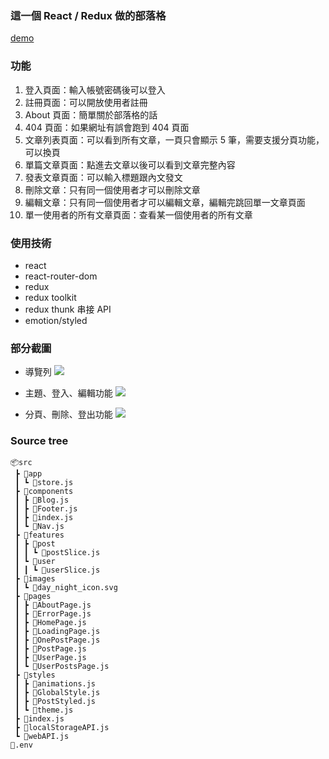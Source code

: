 ### 這一個 React / Redux 做的部落格

[demo](https://benben6515.github.io/redux-blog)

### 功能
1. 登入頁面：輸入帳號密碼後可以登入
2. 註冊頁面：可以開放使用者註冊
3. About 頁面：簡單關於部落格的話
3. 404 頁面：如果網址有誤會跑到 404 頁面
4. 文章列表頁面：可以看到所有文章，一頁只會顯示 5 筆，需要支援分頁功能，可以換頁
5. 單篇文章頁面：點進去文章以後可以看到文章完整內容
6. 發表文章頁面：可以輸入標題跟內文發文
7. 刪除文章：只有同一個使用者才可以刪除文章
8. 編輯文章：只有同一個使用者才可以編輯文章，編輯完跳回單一文章頁面
9. 單一使用者的所有文章頁面：查看某一個使用者的所有文章

### 使用技術
- react 
- react-router-dom
- redux
- redux toolkit
- redux thunk 串接 API
- emotion/styled

### 部分截圖

- 導覽列
![](https://i.imgur.com/C9QegVa.gif)

- 主題、登入、編輯功能
![](https://i.imgur.com/s43QSso.gif)

- 分頁、刪除、登出功能
![](https://i.imgur.com/KK5hzti.gif)

### Source tree
```
📦src
 ┣ 📂app
 ┃ ┗ 📜store.js
 ┣ 📂components
 ┃ ┣ 📜Blog.js
 ┃ ┣ 📜Footer.js
 ┃ ┣ 📜index.js
 ┃ ┗ 📜Nav.js
 ┣ 📂features
 ┃ ┣ 📂post
 ┃ ┃ ┗ 📜postSlice.js
 ┃ ┗ 📂user
 ┃ ┃ ┗ 📜userSlice.js
 ┣ 📂images
 ┃ ┗ 📜day_night_icon.svg
 ┣ 📂pages
 ┃ ┣ 📜AboutPage.js
 ┃ ┣ 📜ErrorPage.js
 ┃ ┣ 📜HomePage.js
 ┃ ┣ 📜LoadingPage.js
 ┃ ┣ 📜OnePostPage.js
 ┃ ┣ 📜PostPage.js
 ┃ ┣ 📜UserPage.js
 ┃ ┗ 📜UserPostsPage.js
 ┣ 📂styles
 ┃ ┣ 📜animations.js
 ┃ ┣ 📜GlobalStyle.js
 ┃ ┣ 📜PostStyled.js
 ┃ ┗ 📜theme.js
 ┣ 📜index.js
 ┣ 📜localStorageAPI.js
 ┗ 📜webAPI.js
📜.env
```
